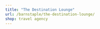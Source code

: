 ```yaml
---
title: "The Destination Lounge"
url: /barnstaple/the-destination-lounge/
shop: travel agency
---
```

